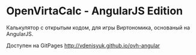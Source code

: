 OpenVirtaCalc - AngularJS Edition
=================================

Калькулятор с открытым кодом, для игры Виртономика, основаный на AngularJS.

Доступен на GitPages http://vdenisyuk.github.io/ovh-angular
